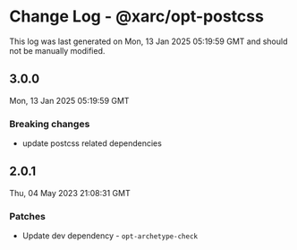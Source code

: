 # Change Log - @xarc/opt-postcss

This log was last generated on Mon, 13 Jan 2025 05:19:59 GMT and should not be manually modified.

## 3.0.0
Mon, 13 Jan 2025 05:19:59 GMT

### Breaking changes

- update postcss related dependencies

## 2.0.1
Thu, 04 May 2023 21:08:31 GMT

### Patches

- Update dev dependency - `opt-archetype-check`

